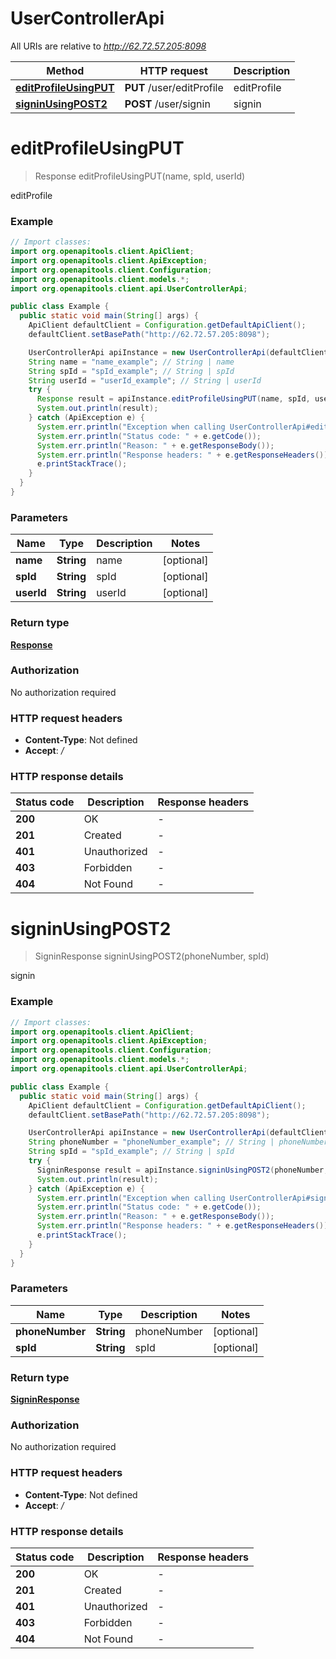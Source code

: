 # UserControllerApi

All URIs are relative to *http://62.72.57.205:8098*

| Method | HTTP request | Description |
|------------- | ------------- | -------------|
| [**editProfileUsingPUT**](UserControllerApi.md#editProfileUsingPUT) | **PUT** /user/editProfile | editProfile |
| [**signinUsingPOST2**](UserControllerApi.md#signinUsingPOST2) | **POST** /user/signin | signin |


<a id="editProfileUsingPUT"></a>
# **editProfileUsingPUT**
> Response editProfileUsingPUT(name, spId, userId)

editProfile

### Example
```java
// Import classes:
import org.openapitools.client.ApiClient;
import org.openapitools.client.ApiException;
import org.openapitools.client.Configuration;
import org.openapitools.client.models.*;
import org.openapitools.client.api.UserControllerApi;

public class Example {
  public static void main(String[] args) {
    ApiClient defaultClient = Configuration.getDefaultApiClient();
    defaultClient.setBasePath("http://62.72.57.205:8098");

    UserControllerApi apiInstance = new UserControllerApi(defaultClient);
    String name = "name_example"; // String | name
    String spId = "spId_example"; // String | spId
    String userId = "userId_example"; // String | userId
    try {
      Response result = apiInstance.editProfileUsingPUT(name, spId, userId);
      System.out.println(result);
    } catch (ApiException e) {
      System.err.println("Exception when calling UserControllerApi#editProfileUsingPUT");
      System.err.println("Status code: " + e.getCode());
      System.err.println("Reason: " + e.getResponseBody());
      System.err.println("Response headers: " + e.getResponseHeaders());
      e.printStackTrace();
    }
  }
}
```

### Parameters

| Name | Type | Description  | Notes |
|------------- | ------------- | ------------- | -------------|
| **name** | **String**| name | [optional] |
| **spId** | **String**| spId | [optional] |
| **userId** | **String**| userId | [optional] |

### Return type

[**Response**](Response.md)

### Authorization

No authorization required

### HTTP request headers

 - **Content-Type**: Not defined
 - **Accept**: */*

### HTTP response details
| Status code | Description | Response headers |
|-------------|-------------|------------------|
| **200** | OK |  -  |
| **201** | Created |  -  |
| **401** | Unauthorized |  -  |
| **403** | Forbidden |  -  |
| **404** | Not Found |  -  |

<a id="signinUsingPOST2"></a>
# **signinUsingPOST2**
> SigninResponse signinUsingPOST2(phoneNumber, spId)

signin

### Example
```java
// Import classes:
import org.openapitools.client.ApiClient;
import org.openapitools.client.ApiException;
import org.openapitools.client.Configuration;
import org.openapitools.client.models.*;
import org.openapitools.client.api.UserControllerApi;

public class Example {
  public static void main(String[] args) {
    ApiClient defaultClient = Configuration.getDefaultApiClient();
    defaultClient.setBasePath("http://62.72.57.205:8098");

    UserControllerApi apiInstance = new UserControllerApi(defaultClient);
    String phoneNumber = "phoneNumber_example"; // String | phoneNumber
    String spId = "spId_example"; // String | spId
    try {
      SigninResponse result = apiInstance.signinUsingPOST2(phoneNumber, spId);
      System.out.println(result);
    } catch (ApiException e) {
      System.err.println("Exception when calling UserControllerApi#signinUsingPOST2");
      System.err.println("Status code: " + e.getCode());
      System.err.println("Reason: " + e.getResponseBody());
      System.err.println("Response headers: " + e.getResponseHeaders());
      e.printStackTrace();
    }
  }
}
```

### Parameters

| Name | Type | Description  | Notes |
|------------- | ------------- | ------------- | -------------|
| **phoneNumber** | **String**| phoneNumber | [optional] |
| **spId** | **String**| spId | [optional] |

### Return type

[**SigninResponse**](SigninResponse.md)

### Authorization

No authorization required

### HTTP request headers

 - **Content-Type**: Not defined
 - **Accept**: */*

### HTTP response details
| Status code | Description | Response headers |
|-------------|-------------|------------------|
| **200** | OK |  -  |
| **201** | Created |  -  |
| **401** | Unauthorized |  -  |
| **403** | Forbidden |  -  |
| **404** | Not Found |  -  |

